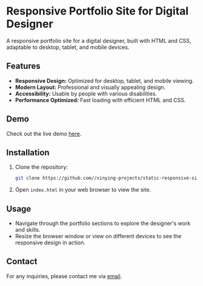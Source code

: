 # Responsive Portfolio Site for Digital Designer

A responsive portfolio site for a digital designer, built with HTML and CSS, adaptable to desktop, tablet, and mobile devices.

## Features

- **Responsive Design:** Optimized for desktop, tablet, and mobile viewing.
- **Modern Layout:** Professional and visually appealing design.
- **Accessibility:** Usable by people with various disabilities.
- **Performance Optimized:** Fast loading with efficient HTML and CSS.

## Demo

Check out the live demo [here](https://static-responsive-site.vercel.app/).

## Installation

1. Clone the repository:
   ```sh
   git clone https://github.com//xinying-projects/static-responsive-site
   ```
2. Open `index.html` in your web browser to view the site.

## Usage

- Navigate through the portfolio sections to explore the designer's work and skills.
- Resize the browser window or view on different devices to see the responsive design in action.

## Contact

For any inquiries, please contact me via [email](mailto:chloez0607@gmail.com).
